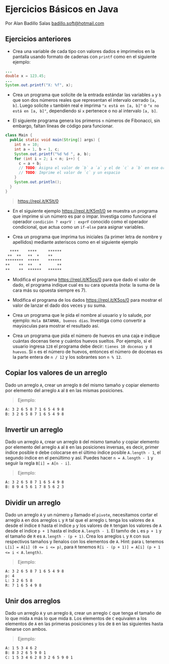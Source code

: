 # Ejercicios Básicos en Java

Por Alan Badillo Salas badillo.soft@hotmail.com

## Ejercicios anteriores

* Crea una variable de cada tipo con valores dados e imprimelos en la pantalla usando formato de cadenas con `printf` como en el siguiente ejemplo:

~~~java
...
double x = 123.45;
...
System.out.printf("X: %f", x);
~~~

* Crea un programa que solicite de la entrada estándar las variables `a` y `b` que son dos números reales que representan el intervalo cerrado `[a, b]`. Luego solicite `x` también real e imprima `"x está en [a, b]"` o `"x no está en [a, b]"`, dependiendo si `x` pertenece o no al intervalo `[a, b]`.

* El siguiente programa genera los primeros `n` números de Fibonacci, sin embargo, faltan líneas de código para funcionar.

~~~java
class Main {
  public static void main(String[] args) {
    int n = 10;
    int a = 1, b = 1, c;
    System.out.printf("%d %d ", a, b);
    for (int i = 2; i < n; i++) {
      c = a + b;
      // TODO: Asigna el valor de `b` a `a` y el de `c` a `b` en ese orden
      // TODO: Imprime el valor de `c` y un espacio
    }
    System.out.println();
  }
}
~~~

> https://repl.it/K5lt/0

* En el siguiente ejemplo https://repl.it/K5m1/0 se muestra un programa que imprime si un número es par o impar. Investiga como funciona el operador `condición ? exprV : exprF` conocido como el operador condicional, que actua como un `if-else` para asignar variables.

* Crea un programa que imprima tus iniciales (la primer letra de nombre y apellidos) mediante asteriscos como en el siguiente ejemplo

~~~txt
  ****    ****     ******
 **  **   **  *    **
********  *****    ******
**    **  **   *       **
**    **  ******   ******
~~~

* Modifica el programa https://repl.it/K5os/0 para que dado el valor de dado, el programa indique cual es su cara opuesta (nota: la suma de la cara más su opuesta siempre es 7).

* Modifica el programa de los dados https://repl.it/K5os/0 para mostrar el valor de lanzar el dado dos veces y su suma.

* Crea un programa que le pida el nombre al usuario y lo salude, por ejemplo: `Hola BATAMAN, buenos días`. Investiga como convertir a mayúsculas para mostrar el resultado así.

* Crea un programa que pida el número de huevos en una caja e indique cuántas docenas tiene y cuántos huevos sueltos. Por ejemplo, si el usuario ingresa `128` el programa debe decir: `tienes 10 docenas y 8 huevos`. Si `n` es el número de huevos, entonces el número de docenas es la parte entera de `n / 12` y los sobrantes son `n % 12`.

## Copiar los valores de un arreglo

Dado un arreglo `A`, crear un arreglo `B` del mismo tamaño y copiar elemento por elemento del arreglo `A` al `B` en las mismas posiciones.

> Ejemplo:

~~~txt
A: 3 2 6 5 8 7 1 6 5 4 9 8
B: 3 2 6 5 8 7 1 6 5 4 9 8
~~~

## Invertir un arreglo

Dado un arreglo `A`, crear un arreglo `B` del mismo tamaño y copiar elemento por elemento del arreglo `A` al `B` en las posiciones inversas, es decir, primer índice posible `0` debe colocarse en el último índice posible `A.length - 1`, el segundo índice en el penúltimo y así. Puedes hacer `n = A.length - 1` y seguir la regla `B[i] = A[n - i]`.

> Ejemplo:

~~~txt
A: 3 2 6 5 8 7 1 6 5 4 9 8
B: 8 9 4 5 6 1 7 8 5 6 2 3
~~~

## Dividir un arreglo

Dado un arreglo `A` y un número `p` llamado el `pivote`, necesitamos cortar el arreglo `A` en dos arreglos `L` y `R` tal que el arreglo `L` tenga los valores de `A` desde el índice `0` hasta el índice `p` y los valores de `R` tengan los valores de `A` desde el ìndice `p + 1` hasta el índice `A.length - 1`. El tamño de `L` es `p + 1` y el tamaño de `R` es `A.length - (p + 1)`. Crea los arreglos `L` y `R` con sus respectivos tamaños y llenalos con los elementos de `A`. Hint: para `L` tenemos `L[i] = A[i] (0 <= i <= p)`, para `R` tenemos `R[i - (p + 1)] = A[i] (p + 1 <= i < A.length)`.

> Ejemplo:

~~~txt
A: 3 2 6 5 8 7 1 6 5 4 9 8
p: 4
L: 3 2 6 5 8
R: 7 1 6 5 4 9 8
~~~

## Unir dos arreglos

Dado un arreglo `A` y un arreglo `B`, crear un arreglo `C` que tenga el tamaño de lo que mida `A` más lo que mida `B`. Los elementos de `C` equivalen a los elementos de `A` en las primeras posiciones y los de `B` en las siguientes hasta llenarse con ambos.

> Ejemplo:

~~~txt
A: 1 5 3 4 6 2
B: 8 3 2 6 5 9 0 1
C: 1 5 3 4 6 2 8 3 2 6 5 9 0 1
~~~
